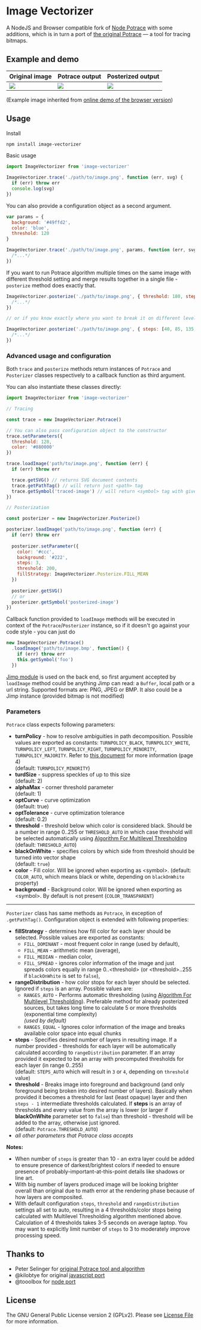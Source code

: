# Image Vectorizer
A NodeJS and Browser compatible fork of [Node Potrace][node-potrace-by-tooolbox] with some additions, which is in turn a port of [the original Potrace][potrace] — a tool for tracing bitmaps.

## Example and demo

| **Original image**        | **Potrace output**           | **Posterized output**                   |
|---------------------------|------------------------------|-----------------------------------------|
| ![](test/sources/yao.jpg) | ![](https://cdn.jsdelivr.net/gh/syblock/image-vectorizer@9ee822d/test/example-output.svg) | ![](https://cdn.jsdelivr.net/gh/syblock/image-vectorizer@9ee822d/test/example-output-posterized.svg) |

(Example image inherited from [online demo of the browser version][potrace-js-demo])

## Usage

Install

```sh
npm install image-vectorizer
```

Basic usage

```js
import ImageVectorizer from 'image-vectorizer'

ImageVectorizer.trace('./path/to/image.png', function (err, svg) {
  if (err) throw err
  console.log(svg)
})
```

You can also provide a configuration object as a second argument.

```js
var params = {
  background: '#49ffd2',
  color: 'blue',
  threshold: 120
}

ImageVectorizer.trace('./path/to/image.png', params, function (err, svg) {
  /*...*/
})
```

If you want to run Potrace algorithm multiple times on the same image with different threshold setting and merge results together in a single file - `posterize` method does exactly that.

```js
ImageVectorizer.posterize('./path/to/image.png', { threshold: 180, steps: 4 }, function (err, svg) {
  /*...*/
})

// or if you know exactly where you want to break it on different levels

ImageVectorizer.posterize('./path/to/image.png', { steps: [40, 85, 135, 180] }, function (err, svg) {
  /*...*/
})
```

### Advanced usage and configuration

Both `trace` and `posterize` methods return instances of `Potrace` and `Posterizer` classes respectively to a callback function as third argument. 

You can also instantiate these classes directly:

```js
import ImageVectorizer from 'image-vectorizer'

// Tracing

const trace = new ImageVectorizer.Potrace()

// You can also pass configuration object to the constructor
trace.setParameters({
  threshold: 128,
  color: '#880000'
})

trace.loadImage('path/to/image.png', function (err) {
  if (err) throw err

  trace.getSVG() // returns SVG document contents
  trace.getPathTag() // will return just <path> tag
  trace.getSymbol('traced-image') // will return <symbol> tag with given ID
})

// Posterization

const posterizer = new ImageVectorizer.Posterize()

posterizer.loadImage('path/to/image.png', function (err) {
  if (err) throw err
  
  posterizer.setParameter({
    color: '#ccc',
    background: '#222',
    steps: 3,
    threshold: 200,
    fillStrategy: ImageVectorizer.Posterize.FILL_MEAN
  })
  
  posterizer.getSVG()
  // or
  posterizer.getSymbol('posterized-image')
})
```

Callback function provided to `loadImage` methods will be executed in context of the `Potrace`/`Posterizer` instance, so if it doesn't go against your code style - you can just do

```js
new ImageVectorizer.Potrace()
  .loadImage('path/to/image.bmp', function() {
    if (err) throw err
    this.getSymbol('foo')
  })
```

[Jimp module][jimp] is used on the back end, so first argument accepted by `loadImage` method could be anything Jimp can read: a `Buffer`, local path or a url string. Supported formats are: PNG, JPEG or BMP. It also could be a Jimp instance (provided bitmap is not modified)

### Parameters

`Potrace` class expects following parameters:

- **turnPolicy** - how to resolve ambiguities in path decomposition. Possible values are exported as constants: `TURNPOLICY_BLACK`, `TURNPOLICY_WHITE`, `TURNPOLICY_LEFT`, `TURNPOLICY_RIGHT`, `TURNPOLICY_MINORITY`, `TURNPOLICY_MAJORITY`. Refer to [this document][potrace-algorithm] for more information (page 4)  
  (default: `TURNPOLICY_MINORITY`)
- **turdSize** - suppress speckles of up to this size   
  (default: 2)
- **alphaMax** - corner threshold parameter   
  (default: 1)
- **optCurve** - curve optimization   
  (default: true)
- **optTolerance** - curve optimization tolerance   
  (default: 0.2)
- **threshold** - threshold below which color is considered black.
  Should be a number in range 0..255 or `THRESHOLD_AUTO` in which case threshold will be selected automatically using [Algorithm For Multilevel Thresholding][multilevel-thresholding]  
  (default: `THRESHOLD_AUTO`)  
- **blackOnWhite** - specifies colors by which side from threshold should be turned into vector shape  
  (default: `true`)  
- **color** - Fill color. Will be ignored when exporting as \<symbol\>. (default: `COLOR_AUTO`, which means black or white, depending on `blackOnWhite` property)
- **background** - Background color. Will be ignored when exporting as \<symbol\>. By default is not present (`COLOR_TRANSPARENT`)

---------------

`Posterizer` class has same methods as `Potrace`, in exception of `.getPathTag()`. 
Configuration object is extended with following properties:

- **fillStrategy** - determines how fill color for each layer should be selected. Possible values are exported as constants:  
    - `FILL_DOMINANT` - most frequent color in range (used by default), 
    - `FILL_MEAN` - arithmetic mean (average), 
    - `FILL_MEDIAN` - median color, 
    - `FILL_SPREAD` - ignores color information of the image and just spreads colors equally in range 0..\<threshold\> (or \<threshold\>..255 if `blackOnWhite` is set to `false`),
- **rangeDistribution** - how color stops for each layer should be selected. Ignored if `steps` is an array. Possible values are:
    - `RANGES_AUTO` - Performs automatic thresholding (using [Algorithm For Multilevel Thresholding][multilevel-thresholding]). Preferable method for already posterized sources, but takes long time to calculate 5 or more thresholds (exponential time complexity)  
      *(used by default)*
    - `RANGES_EQUAL` - Ignores color information of the image and breaks available color space into equal chunks
- **steps** - Specifies desired number of layers in resulting image. If a number provided - thresholds for each layer will be automatically calculated according to `rangeDistribution` parameter. If an array provided it expected to be an array with precomputed thresholds for each layer (in range 0..255)  
  (default: `STEPS_AUTO` which will result in `3` or `4`, depending on `threshold` value)
- **threshold** - Breaks image into foreground and background (and only foreground being broken into desired number of layers). Basically when provided it becomes a threshold for last (least opaque) layer and then `steps - 1` intermediate thresholds calculated. If **steps** is an array of thresholds and every value from the array is lower (or larger if **blackOnWhite** parameter set to `false`) than threshold - threshold will be added to the array, otherwise just ignored.  
  (default: `Potrace.THRESHOLD_AUTO`)
- *all other parameters that Potrace class accepts*

**Notes:**

- When number of `steps` is greater than 10 - an extra layer could be added to ensure presence of darkest/brightest colors if needed to ensure presence of probably-important-at-this-point details like shadows or line art.
- With big number of layers produced image will be looking brighter overall than original due to math error at the rendering phase because of how layers are composited.
- With default configuration `steps`, `threshold` and `rangeDistribution` settings all set to auto, resulting in a 4 thresholds/color stops being calculated with Multilevel Thresholding algorithm mentioned above. Calculation of 4 thresholds takes 3-5 seconds on average laptop. You may want to explicitly limit number of `steps` to 3 to moderately improve processing speed.  

## Thanks to

- Peter Selinger for [original Potrace tool and algorithm][potrace]
- @kilobtye for original [javascript port][potrace-by-kilobtye]
- @tooolbox for [node port][node-potrace-by-tooolbox]

## License

The GNU General Public License version 2 (GPLv2). Please see [License File](LICENSE) for more information.

[potrace]: http://potrace.sourceforge.net/
[potrace-algorithm]: http://potrace.sourceforge.net/potrace.pdf
[multilevel-thresholding]: http://www.iis.sinica.edu.tw/page/jise/2001/200109_01.pdf
[potrace-by-kilobtye]: https://github.com/kilobtye/potrace
[node-potrace-by-tooolbox]: https://github.com/tooolbox/node-potrace
[potrace-js-demo]: http://kilobtye.github.io/potrace/
[jimp]: https://github.com/oliver-moran/jimp